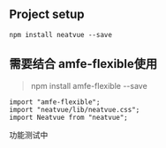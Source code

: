 ## Project setup
```
npm install neatvue --save
```

## 需要结合 amfe-flexible使用
> npm install amfe-flexible --save
```
import "amfe-flexible";
import "neatvue/lib/neatvue.css";
import Neatvue from "neatvue";
```

功能测试中